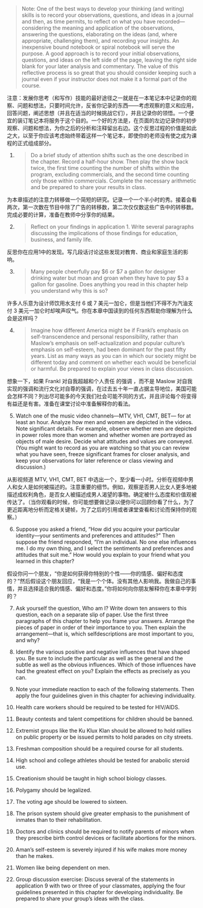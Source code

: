 > Note: One of the best ways to develop your thinking \(and writing\) skills is to record your observations, questions, and ideas in  a journal and then, as time permits, to reflect on what you have recorded—considering the meaning and application of the  observations, answering the questions, elaborating on the ideas \(and, where appropriate, challenging them\), and recording  your insights. An inexpensive bound notebook or spiral notebook will serve the purpose. A good approach is to record your  initial observations, questions, and ideas on the left side of the page, leaving the right side blank for your later analysis and  commentary. The value of this reflective process is so great that you should consider keeping such a journal even if your  instructor does not make it a formal part of the course.

注意：发展你思考（和写作）技能的最好途径之一就是在一本笔记本中记录你的观察、问题和想法，只要时间允许，反省你记录的东西——考虑观察的意义和应用，回答问题，阐述思想（并且在适当的时候挑战它们），并且记录你的领悟。一个便宜的装订笔记本将服务于这个目的。一个好的方法是，在页面的左边记录你的初步观察、问题和想法，为你之后的分析和注释留出右边。这个反思过程的价值是如此之大，以至于你应该考虑始终带着这样一个笔记本，即使你的老师没有使之成为课程的正式组成部分。

1. > Do a brief study of attention shifts such as the one described in the chapter. Record a half-hour show. Then play the show  back twice, the first time counting the number of shifts within the program, excluding commercials, and the second time  counting only those within commercials. Complete the necessary arithmetic and be prepared to share your results in class.

  为本章描述的注意力转移做一个简短的研究。记录一个一个半小时的秀。接着会看两次，第一次数在节目中除了广告的转移数，第二次仅仅数这些广告中的转移数。完成必要的计算，准备在教师中分享你的结果。

2. > Reflect on your findings in application 1. Write several paragraphs discussing the implications of those findings for education, business, and family life.

  反思你在应用1中的发现。写几段话讨论这些发现对教育、商业和家庭生活的影响。

3. > Many people cheerfully pay $6 or $7 a gallon for designer drinking water but moan and groan when they have to pay $3 a  gallon for gasoline. Does anything you read in this chapter help you understand why this is so?

  许多人乐意为设计师饮用水支付 6 或 7 美元一加仑，但是当他们不得不为汽油支付 3 美元一加仑时却唉声叹气。你在本章中国读到的任何东西帮助你理解为什么会是这样吗？

4. > Imagine how different America might be if Frankl’s emphasis on self-transcendence and personal responsibility, rather than  Maslow’s emphasis on self-actualization and popular culture’s emphasis on self-esteem, had been dominant  for the past fifty  years. List as many ways as you can in which our society might be different today and comment on whether each would be  beneficial or harmful. Be prepared to explain your views in class discussion.

  想象一下，如果 Frankl 对自我超越和个人责任 的强调 ，而不是 Maslow 对自我实现的强调和流行文化对自尊的强调，在过去五十年一直占据主导地位，美国可能会怎样不同？列出尽可能多的今天我们社会可能不同的方式，并且评论每个将变得有益还是有害。准备在课堂讨论中准备解释你的看法。

5. Watch one of the music video channels—MTV, VH1, CMT, BET— for at least an hour. Analyze how men and women are  depicted in the videos. Note significant details. For example, observe whether men are depicted in power roles more than  women and whether women are portrayed as objects of male desire. Decide what attitudes and values are conveyed. \(You  might want to record as you are watching so that you can review what you have seen, freeze significant frames for closer  analysis, and keep your observations for later reference or class viewing and discussion.\)

  从影视频道 MTV, VH1, CMT, BET 中选出一个，至少看一小时。分析在视频中男人和女人是如何被描述的。注意重要的细节。例如，观察是否男人比女人更多地被描述成权利角色，是否女人被描述成男人渴望的事物。确定被什么态度和价值观被传达了。（当你观看的时候，你可能想要做记录以便你可以回顾你看了什么，为了更近距离地分析而定格关键帧，为了之后的引用或者课堂查看和讨论而保持你的观察。）

6. Suppose you asked a friend, “How did you acquire your particular identity—your sentiments and preferences and attitudes?”  Then suppose the friend responded, “I’m an individual. No one else influences me. I do my own thing, and I select the  sentiments and preferences and attitudes that suit me.” How would you explain to your friend what you learned in this chapter?

  假设你问一个朋友，“你是如何获得你特别的个性——你的情感、偏好和态度的？”然后假设这个朋友回应，“我是一个个体。没有其他人影响我。我做自己的事情，并且选择适合我的情感、偏好和态度。”你将如何向你朋友解释你在本章中学到的？

7. Ask yourself the question, Who am I? Write down ten answers to this question, each on a separate slip of paper. Use the  first three paragraphs of this chapter to help you frame your answers. Arrange the pieces of paper in order of their importance  to you. Then explain the arrangement—that is, which selfdescriptions are most important to you, and why?

8. Identify the various positive and negative influences that have shaped you. Be sure to include the particular as well as the  general and the subtle as well as the obvious influences. Which of those influences have had the greatest effect  on you? Explain the effects as precisely as you can.

9. Note your immediate reaction to each of the following statements. Then apply the four guidelines given in this chapter for  achieving individuality.

  1. Health care workers should be required to be tested for HIV\/AIDS.

  2. Beauty contests and talent competitions for children should be banned.

  3. Extremist groups like the Ku Klux Klan should be allowed to hold rallies on public property or be issued permits to hold  parades on city streets.

  4. Freshman composition should be a required course for all students.

  5. High school and college athletes should be tested for anabolic steroid use.

  6. Creationism should be taught in high school biology classes.

  7. Polygamy should be legalized.

  8. The voting age should be lowered to sixteen.

  9. The prison system should give greater emphasis to the punishment of inmates than to their rehabilitation.

  10. Doctors and clinics should be required to notify parents of minors when they prescribe birth control devices or facilitate  abortions for the minors.

  11. Aman’s self-esteem is severely injured if his wife makes more money than he makes.

  12. Women like being dependent on men.



1. Group discussion exercise: Discuss several of the statements in application 9 with two or three of your classmates,  applying the four guidelines presented in this chapter for developing individuality. Be prepared to share your group’s ideas with the class.

